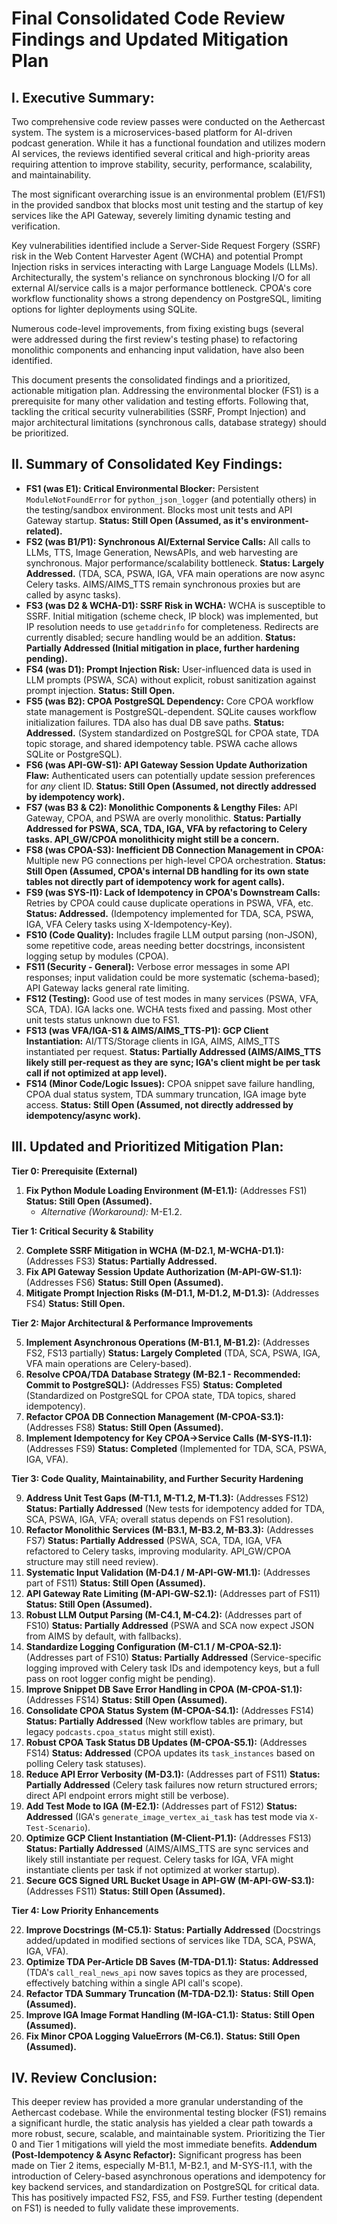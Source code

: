 # Final Consolidated Code Review Findings and Updated Mitigation Plan

## I. Executive Summary:

Two comprehensive code review passes were conducted on the Aethercast system. The system is a microservices-based platform for AI-driven podcast generation. While it has a functional foundation and utilizes modern AI services, the reviews identified several critical and high-priority areas requiring attention to improve stability, security, performance, scalability, and maintainability.

The most significant overarching issue is an environmental problem (E1/FS1) in the provided sandbox that blocks most unit testing and the startup of key services like the API Gateway, severely limiting dynamic testing and verification.

Key vulnerabilities identified include a Server-Side Request Forgery (SSRF) risk in the Web Content Harvester Agent (WCHA) and potential Prompt Injection risks in services interacting with Large Language Models (LLMs). Architecturally, the system's reliance on synchronous blocking I/O for all external AI/service calls is a major performance bottleneck. CPOA's core workflow functionality shows a strong dependency on PostgreSQL, limiting options for lighter deployments using SQLite.

Numerous code-level improvements, from fixing existing bugs (several were addressed during the first review's testing phase) to refactoring monolithic components and enhancing input validation, have also been identified.

This document presents the consolidated findings and a prioritized, actionable mitigation plan. Addressing the environmental blocker (FS1) is a prerequisite for many other validation and testing efforts. Following that, tackling the critical security vulnerabilities (SSRF, Prompt Injection) and major architectural limitations (synchronous calls, database strategy) should be prioritized.

## II. Summary of Consolidated Key Findings:

*   **FS1 (was E1): Critical Environmental Blocker:** Persistent `ModuleNotFoundError` for `python_json_logger` (and potentially others) in the testing/sandbox environment. Blocks most unit tests and API Gateway startup. **Status: Still Open (Assumed, as it's environment-related).**
*   **FS2 (was B1/P1): Synchronous AI/External Service Calls:** All calls to LLMs, TTS, Image Generation, NewsAPIs, and web harvesting are synchronous. Major performance/scalability bottleneck. **Status: Largely Addressed.** (TDA, SCA, PSWA, IGA, VFA main operations are now async Celery tasks. AIMS/AIMS_TTS remain synchronous proxies but are called by async tasks).
*   **FS3 (was D2 & WCHA-D1): SSRF Risk in WCHA:** WCHA is susceptible to SSRF. Initial mitigation (scheme check, IP block) was implemented, but IP resolution needs to use `getaddrinfo` for completeness. Redirects are currently disabled; secure handling would be an addition. **Status: Partially Addressed (Initial mitigation in place, further hardening pending).**
*   **FS4 (was D1): Prompt Injection Risk:** User-influenced data is used in LLM prompts (PSWA, SCA) without explicit, robust sanitization against prompt injection. **Status: Still Open.**
*   **FS5 (was B2): CPOA PostgreSQL Dependency:** Core CPOA workflow state management is PostgreSQL-dependent. SQLite causes workflow initialization failures. TDA also has dual DB save paths. **Status: Addressed.** (System standardized on PostgreSQL for CPOA state, TDA topic storage, and shared idempotency table. PSWA cache allows SQLite or PostgreSQL).
*   **FS6 (was API-GW-S1): API Gateway Session Update Authorization Flaw:** Authenticated users can potentially update session preferences for *any* client ID. **Status: Still Open (Assumed, not directly addressed by idempotency work).**
*   **FS7 (was B3 & C2): Monolithic Components & Lengthy Files:** API Gateway, CPOA, and PSWA are overly monolithic. **Status: Partially Addressed for PSWA, SCA, TDA, IGA, VFA by refactoring to Celery tasks. API_GW/CPOA monolithicity might still be a concern.**
*   **FS8 (was CPOA-S3): Inefficient DB Connection Management in CPOA:** Multiple new PG connections per high-level CPOA orchestration. **Status: Still Open (Assumed, CPOA's internal DB handling for its own state tables not directly part of idempotency work for agent calls).**
*   **FS9 (was SYS-I1): Lack of Idempotency in CPOA's Downstream Calls:** Retries by CPOA could cause duplicate operations in PSWA, VFA, etc. **Status: Addressed.** (Idempotency implemented for TDA, SCA, PSWA, IGA, VFA Celery tasks using X-Idempotency-Key).
*   **FS10 (Code Quality):** Includes fragile LLM output parsing (non-JSON), some repetitive code, areas needing better docstrings, inconsistent logging setup by modules (CPOA).
*   **FS11 (Security - General):** Verbose error messages in some API responses; input validation could be more systematic (schema-based); API Gateway lacks general rate limiting.
*   **FS12 (Testing):** Good use of test modes in many services (PSWA, VFA, SCA, TDA). IGA lacks one. WCHA tests fixed and passing. Most other unit tests status unknown due to FS1.
*   **FS13 (was VFA/IGA-S1 & AIMS/AIMS_TTS-P1): GCP Client Instantiation:** AI/TTS/Storage clients in IGA, AIMS, AIMS_TTS instantiated per request. **Status: Partially Addressed (AIMS/AIMS_TTS likely still per-request as they are sync; IGA's client might be per task call if not optimized at app level).**
*   **FS14 (Minor Code/Logic Issues):** CPOA snippet save failure handling, CPOA dual status system, TDA summary truncation, IGA image byte access. **Status: Still Open (Assumed, not directly addressed by idempotency/async work).**

## III. Updated and Prioritized Mitigation Plan:

**Tier 0: Prerequisite (External)**

1.  **Fix Python Module Loading Environment (M-E1.1):** (Addresses FS1) **Status: Still Open (Assumed).**
    *   *Alternative (Workaround):* M-E1.2.

**Tier 1: Critical Security & Stability**

2.  **Complete SSRF Mitigation in WCHA (M-D2.1, M-WCHA-D1.1):** (Addresses FS3) **Status: Partially Addressed.**
3.  **Fix API Gateway Session Update Authorization (M-API-GW-S1.1):** (Addresses FS6) **Status: Still Open (Assumed).**
4.  **Mitigate Prompt Injection Risks (M-D1.1, M-D1.2, M-D1.3):** (Addresses FS4) **Status: Still Open.**

**Tier 2: Major Architectural & Performance Improvements**

5.  **Implement Asynchronous Operations (M-B1.1, M-B1.2):** (Addresses FS2, FS13 partially) **Status: Largely Completed** (TDA, SCA, PSWA, IGA, VFA main operations are Celery-based).
6.  **Resolve CPOA/TDA Database Strategy (M-B2.1 - Recommended: Commit to PostgreSQL):** (Addresses FS5) **Status: Completed** (Standardized on PostgreSQL for CPOA state, TDA topics, shared idempotency).
7.  **Refactor CPOA DB Connection Management (M-CPOA-S3.1):** (Addresses FS8) **Status: Still Open (Assumed).**
8.  **Implement Idempotency for Key CPOA->Service Calls (M-SYS-I1.1):** (Addresses FS9) **Status: Completed** (Implemented for TDA, SCA, PSWA, IGA, VFA).

**Tier 3: Code Quality, Maintainability, and Further Security Hardening**

9.  **Address Unit Test Gaps (M-T1.1, M-T1.2, M-T1.3):** (Addresses FS12) **Status: Partially Addressed** (New tests for idempotency added for TDA, SCA, PSWA, IGA, VFA; overall status depends on FS1 resolution).
10. **Refactor Monolithic Services (M-B3.1, M-B3.2, M-B3.3):** (Addresses FS7) **Status: Partially Addressed** (PSWA, SCA, TDA, IGA, VFA refactored to Celery tasks, improving modularity. API_GW/CPOA structure may still need review).
11. **Systematic Input Validation (M-D4.1 / M-API-GW-M1.1):** (Addresses part of FS11) **Status: Still Open (Assumed).**
12. **API Gateway Rate Limiting (M-API-GW-S2.1):** (Addresses part of FS11) **Status: Still Open (Assumed).**
13. **Robust LLM Output Parsing (M-C4.1, M-C4.2):** (Addresses part of FS10) **Status: Partially Addressed** (PSWA and SCA now expect JSON from AIMS by default, with fallbacks).
14. **Standardize Logging Configuration (M-C1.1 / M-CPOA-S2.1):** (Addresses part of FS10) **Status: Partially Addressed** (Service-specific logging improved with Celery task IDs and idempotency keys, but a full pass on root logger config might be pending).
15. **Improve Snippet DB Save Error Handling in CPOA (M-CPOA-S1.1):** (Addresses FS14) **Status: Still Open (Assumed).**
16. **Consolidate CPOA Status System (M-CPOA-S4.1):** (Addresses FS14) **Status: Partially Addressed** (New workflow tables are primary, but legacy `podcasts.cpoa_status` might still exist).
17. **Robust CPOA Task Status DB Updates (M-CPOA-S5.1):** (Addresses FS14) **Status: Addressed** (CPOA updates its `task_instances` based on polling Celery task statuses).
18. **Reduce API Error Verbosity (M-D3.1):** (Addresses part of FS11) **Status: Partially Addressed** (Celery task failures now return structured errors; direct API endpoint errors might still be verbose).
19. **Add Test Mode to IGA (M-E2.1):** (Addresses part of FS12) **Status: Addressed** (IGA's `generate_image_vertex_ai_task` has test mode via `X-Test-Scenario`).
20. **Optimize GCP Client Instantiation (M-Client-P1.1):** (Addresses FS13) **Status: Partially Addressed** (AIMS/AIMS_TTS are sync services and likely still instantiate per request. Celery tasks for IGA, VFA might instantiate clients per task if not optimized at worker startup).
21. **Secure GCS Signed URL Bucket Usage in API-GW (M-API-GW-S3.1):** (Addresses FS11) **Status: Still Open (Assumed).**

**Tier 4: Low Priority Enhancements**

22. **Improve Docstrings (M-C5.1):** **Status: Partially Addressed** (Docstrings added/updated in modified sections of services like TDA, SCA, PSWA, IGA, VFA).
23. **Optimize TDA Per-Article DB Saves (M-TDA-D1.1):** **Status: Addressed** (TDA's `call_real_news_api` now saves topics as they are processed, effectively batching within a single API call's scope).
24. **Refactor TDA Summary Truncation (M-TDA-D2.1):** **Status: Still Open (Assumed).**
25. **Improve IGA Image Format Handling (M-IGA-C1.1):** **Status: Still Open (Assumed).**
26. **Fix Minor CPOA Logging ValueErrors (M-C6.1).** **Status: Still Open (Assumed).**

## IV. Review Conclusion:

This deeper review has provided a more granular understanding of the Aethercast codebase. While the environmental testing blocker (FS1) remains a significant hurdle, the static analysis has yielded a clear path towards a more robust, secure, scalable, and maintainable system. Prioritizing the Tier 0 and Tier 1 mitigations will yield the most immediate benefits.
**Addendum (Post-Idempotency & Async Refactor):** Significant progress has been made on Tier 2 items, especially M-B1.1, M-B2.1, and M-SYS-I1.1, with the introduction of Celery-based asynchronous operations and idempotency for key backend services, and standardization on PostgreSQL for critical data. This has positively impacted FS2, FS5, and FS9. Further testing (dependent on FS1) is needed to fully validate these improvements.
